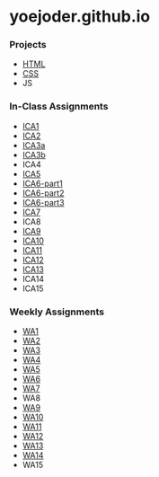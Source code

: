 # yoejoder.github.io

### Projects
- [HTML](/html-midterm/page1.html)
- [CSS](/css-midterm/index.html)
- JS

### In-Class Assignments
- [ICA1](ica/JY%20Copy%20of%20ICA1%20--%20How%20to%20Search%20(1).pdf)
- [ICA2](ica/JY%20Copy%20of%20ICA2%20--%20Exploring%20Directory%20Structures%20(Week%202)%20(1).pdf)
- [ICA3a](ica/ica3a.html)
- [ICA3b](ica/ic3-part2/ica3b.html)
- ICA4
- [ICA5](ica/ica5.html) 
- [ICA6-part1](ica/ica6/ica6-part1.html)
- [ICA6-part2](ica/ica6/ica6-part2.html)
- [ICA6-part3](ica/ica6/ica6-part3.html)
- [ICA7](ica/ica7.html)
- ICA8
- [ICA9](ica/ica9.html)
- [ICA10](ica/ica10/ica10.html)
- [ICA11](ica/ica11/ica11.html)
- [ICA12](ica/ica12/ica12.html)
- [ICA13](wa/wa13/wa13a.html)
- ICA14
- ICA15

### Weekly Assignments
- [WA1](wa/wa1.html) 
- [WA2](wa/wa2.html)
- [WA3](wa/wa3.html)    
- [WA4](wa/wa4.html)
- [WA5](wa/wa5-Overlays.html)
- [WA6](wa/wa6/wa6.html)  
- [WA7](wa/wa7/wa7.html)
- WA8
- [WA9](wa/wa9.html)
- [WA10](wa/wa10/assignment9.html)
- [WA11](wa/wa11/wa11.html)
- [WA12](wa/wa12/wa12.html)
- [WA13](wa/wa13/wa13.html)
- [WA14](/coloradoGlaciers.html)
- WA15

